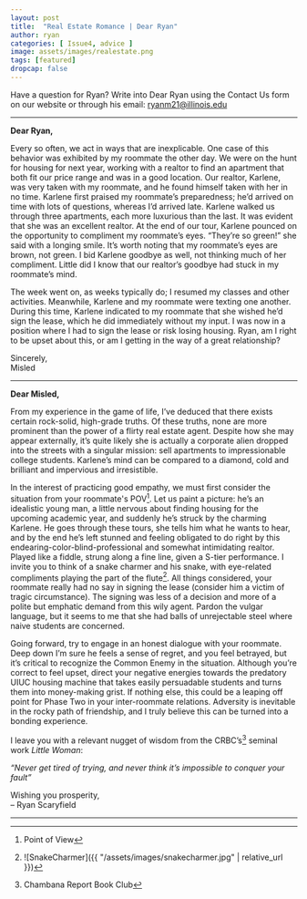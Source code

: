 ```yaml
---
layout: post
title:  "Real Estate Romance | Dear Ryan"
author: ryan
categories: [ Issue4, advice ]
image: assets/images/realestate.png
tags: [featured]
dropcap: false
---
```


Have a question for Ryan? Write into Dear Ryan using the Contact Us form on our website or through his email: [ryanm21@illinois.edu](mailto:ryanm21@illinois.edu)  

---

**Dear Ryan,**  

Every so often, we act in ways that are inexplicable. One case of this behavior was exhibited by my roommate the other day. We were on the hunt for housing for next year, working with a realtor to find an apartment that both fit our price range and was in a good location. Our realtor, Karlene, was very taken with my roommate, and he found himself taken with her in no time. Karlene first praised my roommate’s preparedness; he’d arrived on time with lots of questions, whereas I’d arrived late. Karlene walked us through three apartments, each more luxurious than the last. It was evident that she was an excellent realtor. At the end of our tour, Karlene pounced on the opportunity to compliment my roommate’s eyes. “They’re so green!” she said with a longing smile. It’s worth noting that my roommate’s eyes are brown, not green. I bid Karlene goodbye as well, not thinking much of her compliment. Little did I know that our realtor’s goodbye had stuck in my roommate’s mind. 

The week went on, as weeks typically do; I resumed my classes and other activities. Meanwhile, Karlene and my roommate were texting one another. During this time, Karlene indicated to my roommate that she wished he’d sign the lease, which he did immediately without my input. I was now in a position where I had to sign the lease or risk losing housing. Ryan, am I right to be upset about this, or am I getting in the way of a great relationship? 

Sincerely,  
Misled  

---

**Dear Misled,**  
	
From my experience in the game of life, I’ve deduced that there exists certain rock-solid, high-grade truths. Of these truths, none are more prominent than the power of a flirty real estate agent. Despite how she may appear externally, it’s quite likely she is actually a corporate alien dropped into the streets with a singular mission: sell apartments to impressionable college students. Karlene’s mind can be compared to a diamond, cold and brilliant and impervious and irresistible.  

In the interest of practicing good empathy, we must first consider the situation from your roommate's POV[^1]. Let us paint a picture: he’s an idealistic young man, a little nervous about finding housing for the upcoming academic year, and suddenly he’s struck by the charming Karlene. He goes through these tours, she tells him what he wants to hear, and by the end he’s left stunned and feeling obligated to do right by this endearing-color-blind-professional and somewhat intimidating realtor. Played like a fiddle, strung along a fine line, given a S-tier performance. I invite you to think of a snake charmer and his snake, with eye-related compliments playing the part of the flute[^2]. All things considered, your roommate really had no say in signing the lease (consider him a victim of tragic circumstance). The signing was less of a decision and more of a polite but emphatic demand from this wily agent. Pardon the vulgar language, but it seems to me that she had balls of unrejectable steel where naive students are concerned. 

Going forward, try to engage in an honest dialogue with your roommate. Deep down I’m sure he feels a sense of regret, and you feel betrayed, but it’s critical to recognize the Common Enemy in the situation. Although you’re correct to feel upset, direct your negative energies towards the predatory UIUC housing machine that takes easily persuadable students and turns them into money-making grist. If nothing else, this could be a leaping off point for Phase Two in your inter-roommate relations. Adversity is inevitable in the rocky path of friendship, and I truly believe this can be turned into a bonding experience. 

I leave you with a relevant nugget of wisdom from the CRBC’s[^3] seminal work *Little Woman*:

*“Never get tired of trying, and never think it’s impossible to conquer your fault”*  
   
Wishing you prosperity,  
– Ryan Scaryfield

---

[^1]: Point of View
[^2]: ![SnakeCharmer]({{ "/assets/images/snakecharmer.jpg" | relative_url }})
[^3]: Chambana Report Book Club


